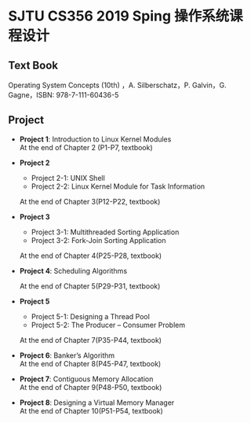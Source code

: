 # **SJTU CS356 2019 Sping 操作系统课程设计**

## **Text Book**
Operating System Concepts (10th) ，A. Silberschatz，P. Galvin，G. Gagne，ISBN: 978-7-111-60436-5
## **Project**
* **Project 1**: Introduction to Linux Kernel Modules  
  At the end of Chapter 2 (P1-P7, textbook)

* **Project 2**
  * Project 2-1: UNIX Shell
  * Project 2-2: Linux Kernel Module for Task Information 

  At the end of Chapter 3(P12-P22, textbook)

* **Project 3**
  * Project 3-1: Multithreaded Sorting Application
  * Project 3-2: Fork-Join Sorting Application  

  At the end of Chapter 4(P25-P28, textbook)

* **Project 4**: Scheduling Algorithms  

  At the end of Chapter 5(P29-P31, textbook)

* **Project 5**
  * Project 5-1: Designing a Thread Pool
  * Project 5-2: The Producer – Consumer Problem  
  
  At the end of Chapter 7(P35-P44, textbook)

* **Project 6**: Banker’s Algorithm  
  At the end of Chapter 8(P45-P47, textbook)

* **Project 7**: Contiguous Memory Allocation  
  At the end of Chapter 9(P48-P50, textbook)

* **Project 8**: Designing a Virtual Memory Manager  
  At the end of Chapter 10(P51-P54, textbook)